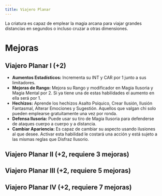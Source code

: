 ```yaml
---
title: Viajero Planar
---
```


La criatura es capaz de emplear la magia arcana para viajar grandes distancias en segundos o incluso cruzar a otras dimensiones.

# Mejoras

## Viajero Planar I (+2)

- **Aumentos Estadísticos:** Incrementa su INT y CAR por 1 junto a sus limitadores.
- **Mejoras de Rango:** Mejora su Rango y modificador en Magia Ilusoria y Magia Mental por 2. Si ya tiene una de estas habilidades el aumento en ella será por 1. 
- **Hechizos:** Aprende los hechizos Asalto Psíquico, Crear Ilusión, Ilusión Fantasmal, Alterar Emociones y Sugestión. Aquellos que valgan chi solo pueden emplearse gratuitamente una vez por ronda.
- **Defensa Ilusoria:**  Puede usar su tiro de Magia Ilusoria para defenderse de ataques cuerpo a cuerpo y a distancia.
- **Cambiar Apariencia:** Es capaz de cambiar su aspecto usando ilusiones al que desee. Activar esta habilidad le costará una acción y está sujeto a las mismas reglas que Disfraz Ilusorio.

## Viajero Planar II (+2, requiere 3 mejoras)

## Viajero Planar III (+2, requiere 5 mejoras)

## Viajero Planar IV (+2, requiere 7 mejoras)